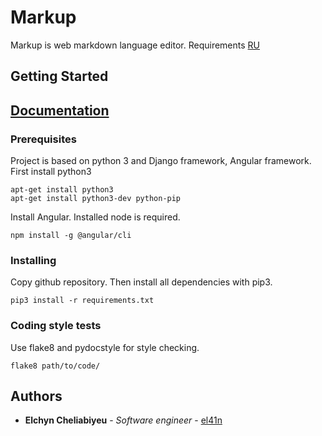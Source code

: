 # Markup

Markup is web markdown language editor. Requirements [RU](https://github.com/el41n/markup/blob/master/docs/SRS(RU).md)

## Getting Started

## [Documentation](https://github.com/el41n/markup/blob/master/docs/)

### Prerequisites

Project is based on python 3 and Django framework, Angular framework. First install python3

```
apt-get install python3
apt-get install python3-dev python-pip
```

Install Angular. Installed node is required.

```
npm install -g @angular/cli
```

### Installing

Copy github repository. Then install all dependencies with pip3.

```
pip3 install -r requirements.txt
```

### Coding style tests

Use flake8 and pydocstyle for style checking.

```
flake8 path/to/code/
```

## Authors

* **Elchyn Cheliabiyeu** - *Software engineer* - [el41n](https://github.com/el41n)

